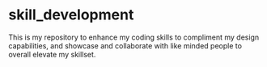 # skill_development
This is my repository to enhance my coding skills to compliment my design capabilities, and showcase and collaborate with like minded people to overall elevate my skillset.
